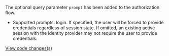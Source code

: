 The optional query parameter `prompt` has been added to the authorization flow.

- Supported prompts: login. If specified, the user will be forced to provide credentials regardless of session state. If omitted, an existing active session with the identity provider may not require the user to provide credentials.

[View code changes(s)](https://github.com/department-of-veterans-affairs/vets-saml-proxy/pull/111)
